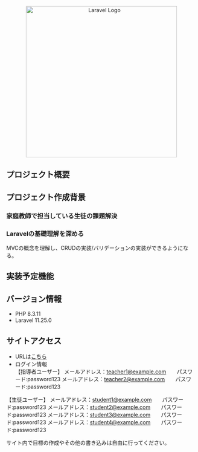 <p align="center"><a href="https://laravel.com" target="_blank"><img src="https://raw.githubusercontent.com/laravel/art/master/logo-lockup/5%20SVG/2%20CMYK/1%20Full%20Color/laravel-logolockup-cmyk-red.svg" width="400" alt="Laravel Logo"></a></p>

## プロジェクト概要


## プロジェクト作成背景

### 家庭教師で担当している生徒の課題解決

### Laravelの基礎理解を深める
MVCの概念を理解し、CRUDの実装/バリデーションの実装ができるようになる。

## 実装予定機能


## バージョン情報

- PHP 8.3.11
- Laravel 11.25.0

## サイトアクセス

- URLは<a href="https://kateikyoshi-lms.com/">こちら</a>
- ログイン情報
<br />【指導者ユーザー】
メールアドレス：teacher1@example.com　　パスワード:password123
メールアドレス：teacher2@example.com　　パスワード:password123

【生徒ユーザー】
メールアドレス：student1@example.com　　パスワード:password123
メールアドレス：student2@example.com　　パスワード:password123
メールアドレス：student3@example.com　　パスワード:password123
メールアドレス：student4@example.com　　パスワード:password123

サイト内で目標の作成やその他の書き込みは自由に行ってください。
